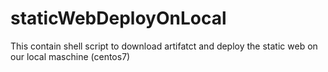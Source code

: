 # staticWebDeployOnLocal
This contain shell script to download artifatct and deploy the static web on our local maschine (centos7)
